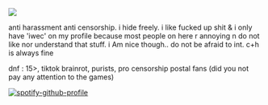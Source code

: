 ![](https://files.catbox.moe/fg0645.gif)

anti harassment anti censorship. i hide freely. i like fucked up shit & i only have 'iwec' on my profile because most people on here r annoying n do not like nor understand that stuff. i Am nice though.. do not be afraid to int. c+h is always fine

dnf : 15>, tiktok brainrot, purists, pro censorship postal fans (did you not pay any attention to the games)

[![spotify-github-profile](https://spotify-github-profile.kittinanx.com/api/view?uid=autumngray08&cover_image=true&theme=novatorem&show_offline=false&background_color=121212&interchange=false&bar_color=53b14f&bar_color_cover=false)](https://github.com/kittinan/spotify-github-profile)
